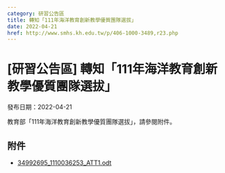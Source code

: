 ```yaml
---
category: 研習公告區
title: 轉知「111年海洋教育創新教學優質團隊選拔」
date: 2022-04-21
href: http://www.smhs.kh.edu.tw/p/406-1000-3489,r23.php
---
```


# [研習公告區] 轉知「111年海洋教育創新教學優質團隊選拔」

發布日期：2022-04-21

教育部「111年海洋教育創新教學優質團隊選拔」，請參閱附件。

## 附件

- [34992695_1110036253_ATT1.odt](https://www.smhs.kh.edu.tw/app/index.php?Action=downloadfile&file=WVhSMFlXTm9MemswTDNCMFlWOHpNalEzWHpZNE5UVXhOVE5mTWpjM09EZ3ViMlIw&fname=0054ROGHNPCCTXKKA4TW30WTRK30OKLK14B0USGCGGUXXWTSZWUS24DGUSOOTSFCWWCCCD05JCA0TXMOWWTW40KKKLB0QL2400JDNO50LKROWXSWGG1024DCUSPO012550PODCWTTWFGSWHCUS30A110)
